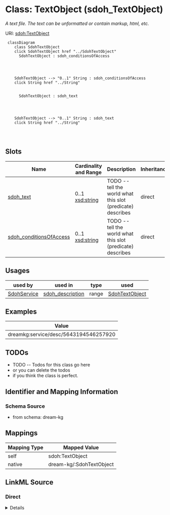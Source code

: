 

# Class: TextObject (sdoh_TextObject)


_A text file. The text can be unformatted or contain markup, html, etc._





URI: [sdoh:TextObject](http://schema.org/TextObject)






```mermaid
 classDiagram
    class SdohTextObject
    click SdohTextObject href "../SdohTextObject"
      SdohTextObject : sdoh_conditionsOfAccess
        
          
    
    
    SdohTextObject --> "0..1" String : sdoh_conditionsOfAccess
    click String href "../String"

        
      SdohTextObject : sdoh_text
        
          
    
    
    SdohTextObject --> "0..1" String : sdoh_text
    click String href "../String"

        
      
```




<!-- no inheritance hierarchy -->


## Slots

| Name | Cardinality and Range | Description | Inheritance |
| ---  | --- | --- | --- |
| [sdoh_text](../slots/sdoh_text.md) | 0..1 <br/> [xsd:string](http://www.w3.org/2001/XMLSchema#string) | TODO -- tell the world what this slot (predicate) describes | direct |
| [sdoh_conditionsOfAccess](../slots/sdoh_conditionsOfAccess.md) | 0..1 <br/> [xsd:string](http://www.w3.org/2001/XMLSchema#string) | TODO -- tell the world what this slot (predicate) describes | direct |





## Usages

| used by | used in | type | used |
| ---  | --- | --- | --- |
| [SdohService](../classes/SdohService.md) | [sdoh_description](../slots/sdoh_description.md) | range | [SdohTextObject](../classes/SdohTextObject.md) |







## Examples

| Value |
| --- |
| dreamkg:service/desc/5643194546257920 |

## TODOs

* TODO -- Todos for this class go here
* or you can delete the todos
* if you think the class is perfect.

## Identifier and Mapping Information







### Schema Source


* from schema: dream-kg




## Mappings

| Mapping Type | Mapped Value |
| ---  | ---  |
| self | sdoh:TextObject |
| native | dream-kg/:SdohTextObject |







## LinkML Source

<!-- TODO: investigate https://stackoverflow.com/questions/37606292/how-to-create-tabbed-code-blocks-in-mkdocs-or-sphinx -->

### Direct

<details>
```yaml
name: sdoh_TextObject
description: A text file. The text can be unformatted or contain markup, html, etc.
title: TextObject
todos:
- TODO -- Todos for this class go here
- or you can delete the todos
- if you think the class is perfect.
notes:
- There are 87 instances of this class.
examples:
- value: dreamkg:service/desc/5643194546257920
from_schema: dream-kg
slots:
- sdoh_text
- sdoh_conditionsOfAccess
class_uri: sdoh:TextObject

```
</details>

### Induced

<details>
```yaml
name: sdoh_TextObject
description: A text file. The text can be unformatted or contain markup, html, etc.
title: TextObject
todos:
- TODO -- Todos for this class go here
- or you can delete the todos
- if you think the class is perfect.
notes:
- There are 87 instances of this class.
examples:
- value: dreamkg:service/desc/5643194546257920
from_schema: dream-kg
attributes:
  sdoh_text:
    name: sdoh_text
    description: TODO -- tell the world what this slot (predicate) describes.
    todos:
    - TODO -- Todos for this slot go here
    - or you can delete the todos
    - if you think the class is perfect.
    comments:
    - 90 occurrences with subject type sdoh_TextObject and object type string.
    examples:
    - value: 'dreamkg:service/desc/5185303560585216 sdoh:text Addiction Medicine and
        Health Advocates, Inc. (AMHA) provides evidence-based substance abuse treatment,
        which is continuously responsive to the needs of the patients and their families.
        AMHA is an outpatient facility consisting of two levels of care: Outpatient
        and Intensive Outpatient. Methadone Maintenance is provided on both levels
        of care.Services provided include:_ Assessment and intake_ Medication-assisted
        treatment (methadone maintenance)_ Individual counseling & psychotherapy_
        Group psychotherapy_ Psycho education_ Medical & psychiatric evaluations _
        Aftercare & follow up services _ Referrals (educational, medical, vocational,
        psychiatric, higher levels of care)_ Couples & family therapy_ Drug screening
        To begin the admissions process, please contact us. You may also come in person
        between the hours of 9 am and 4 pm, Monday through Friday. You will be asked
        to complete a short screening interview and if initial eligibility criteria
        is met, you will be scheduled for an assessment.At the time of your assessment,
        you will need to bring:_ Current, state-issued photo ID_ Insurance cardAMHA
        is a private not-for-profit organization dependent upon patient fees for its
        continuance. Most of our patients have some form of insurance or medical assistance
        that pays for medication-assisted treatment services. Individuals who do not
        have insurance are responsible for payment or they may be eligible for county
        funding.'
    from_schema: dream-kg
    rank: 1000
    slot_uri: sdoh:text
    alias: sdoh_text
    owner: sdoh_TextObject
    domain_of:
    - sdoh_TextObject
    range: string
  sdoh_conditionsOfAccess:
    name: sdoh_conditionsOfAccess
    description: TODO -- tell the world what this slot (predicate) describes.
    todos:
    - TODO -- Todos for this slot go here
    - or you can delete the todos
    - if you think the class is perfect.
    comments:
    - 88 occurrences with subject type sdoh_TextObject and object type string.
    examples:
    - value: dreamkg:service/desc/4744972327714816 sdoh:conditionsOfAccess This program
        serves veterans.
    from_schema: dream-kg
    rank: 1000
    slot_uri: sdoh:conditionsOfAccess
    alias: sdoh_conditionsOfAccess
    owner: sdoh_TextObject
    domain_of:
    - sdoh_TextObject
    range: string
class_uri: sdoh:TextObject

```
</details>